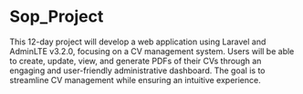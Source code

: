 # Sop_Project
This 12-day project will develop a web application using Laravel and AdminLTE v3.2.0, focusing on a CV management system. Users will be able to create, update, view, and generate PDFs of their CVs through an engaging and user-friendly administrative dashboard. The goal is to streamline CV management while ensuring an intuitive experience.
